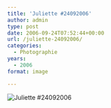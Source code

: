 ```yaml
---
title: 'Juliette #24092006'
author: admin
type: post
date: 2006-09-24T07:52:44+00:00
url: /juliette-24092006/
categories:
  - Photographie
years:
  - 2006
format: image

---
```

![Juliette #24092006](./D200_20060923_160949_DxO_rawb-24092006.jpg)